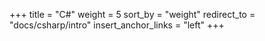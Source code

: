 +++
title = "C#"
weight = 5
sort_by = "weight"
redirect_to = "docs/csharp/intro"
insert_anchor_links = "left"
+++
